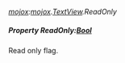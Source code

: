 _[mojox](../../modules/mojox/mojox-module.md):[mojox](../../modules/mojox/mojox-module.md).[TextView](../../modules/mojox/mojox-textview.md).ReadOnly_
##### Property ReadOnly:[Bool](../../modules/wonkey/wonkey-types-bool.md)
Read only flag.
